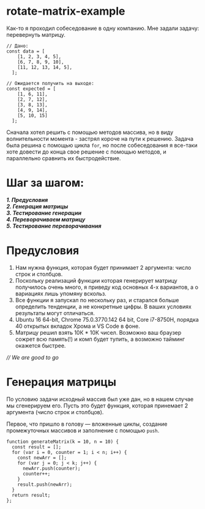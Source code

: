 # rotate-matrix-example
Как-то я проходил собеседование в одну компанию. Мне задали задачу: перевернуть матрицу.
```
// Дано:
const data = [
    [1, 2, 3, 4, 5],
    [6, 7, 8, 9, 10],
    [11, 12, 13, 14, 5],
  ];

// Ожидается получить на выходе:
const expected = [
    [1, 6, 11],
    [2, 7, 12],
    [3, 8, 13],
    [4, 9, 14],
    [5, 10, 15]
  ];
```
Сначала хотел решить с помощью методов массива, но в виду волнительности момента - застрял короче на пути к решению.
Задача была решина с помощью цикла `for`, но после собеседования я все-таки хоте довести до конца свое решение с помощью методов,
и параллельно сравнить их быстродействие.

# Шаг за шагом:
***1. Предусловия***<br />
***2. Генерация матрицы***<br />
***3. Тестирование генерации***<br />
***4. Переворачиваем матрицу***<br />
***5. Тестирование переворачивания***<br />

# Предусловия
1. Нам нужна функция, которая будет принимает 2 аргумента: число строк и столбцов. <br />
2. Поскольку реализаций функции которая генерирует матрицу получилось очень много, я приведу код основных 4-х вариантов, а о вариациях лишь упомяну вскольз.
3. Все функции я запускал по нескольку раз, и старался больше определить тенденции, а не конкретные цифры. В ваших условиях результаты могут отличаться.
4. Ubuntu 16 64-bit, Chrome 75.0.3770.142 64 bit, Core i7-8750H, порядка 40 открытых вкладок Хрома и VS Code в фоне.
5. Матрицу решил взять 10К * 10К чисел. Возможно ваш браузер сожрет всю память(!) и комп будет тупить, а возможно тайминг окажется быстрее.

*// We are good to go*

# Генерация матрицы
По условию задачи исходный массив был уже дан, но в нашем случае мы сгенерируем его. Пусть это будет функция, которая принемает 2 аргумента (число строк и столбцов).

Первое, что пришло в голову &mdash; вложенные циклы, создание промежуточных массивов и заполнение с помощью `push`.

```
function generateMatrix(k = 10, n = 10) {
  const result = [];
  for (var i = 0, counter = 1; i < n; i++) {
    const newArr = [];
    for (var j = 0; j < k; j++) {
      newArr.push(counter);
      counter++;
    }
    result.push(newArr);
  }
  return result;
};
```


